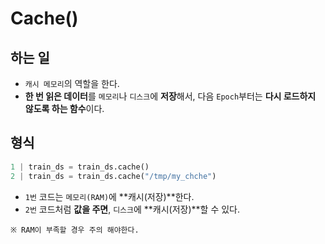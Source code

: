 # Cache()

## 하는 일
- ``캐시 메모리``의 역할을 한다.
- **한 번 읽은 데이터**를 ``메모리``나 ``디스크``에 **저장**해서, 다음 ``Epoch``부터는 **다시 로드하지 않도록 하는 함수**이다.

## 형식
```python
1 | train_ds = train_ds.cache()
2 | train_ds = train_ds.cache("/tmp/my_chche")
```
- ``1번`` 코드는 ``메모리(RAM)``에 **캐시(저장)**한다.
- ``2번`` 코드처럼 **값을 주면**, ``디스크``에 **캐시(저장)**할 수 있다.

``※ RAM이 부족할 경우 주의 해야한다.``